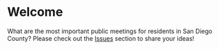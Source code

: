# Welcome

What are the most important public meetings for residents in San Diego County? Please check out the [Issues](https://github.com/includepeople/EPM-San-Diego-County/issues) section to share your ideas!
